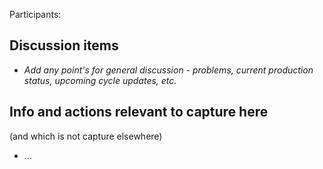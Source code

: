 Participants: 

Discussion items
----------------
* *Add any point's for general discussion - problems, current production status, upcoming cycle updates, etc.*

Info and actions relevant to capture here
-----------------------------------------
(and which is not capture elsewhere)

* ...


